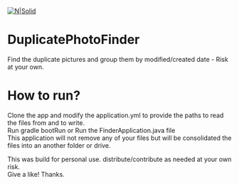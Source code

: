 [![N|Solid](http://allibilli.com/coloredallibilli.jpg)](http://allibilli.com)  

# DuplicatePhotoFinder
Find the duplicate pictures and group them by modified/created date - Risk at your own. 
# How to run?
Clone the app and modify the application.yml to provide the paths to read the files from and to write.
<br>Run gradle bootRun or Run the FinderApplication.java file
<br>This application will not remove any of your files but will be consolidated the files into an another folder or drive.

This was build for personal use. distribute/contribute as needed at your own risk. 
<br>
Give a like! Thanks.
